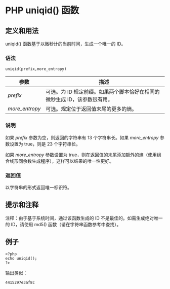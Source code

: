 # PHP uniqid() 函数



## 定义和用法

uniqid() 函数基于以微秒计的当前时间，生成一个唯一的 ID。

### 语法

```
uniqid(prefix,more_entropy)
```

| 参数 | 描述 |
| --- | --- |
| _prefix_ | 可选。为 ID 规定前缀。如果两个脚本恰好在相同的微秒生成 ID，该参数很有用。 |
| _more_entropy_ | 可选。规定位于返回值末尾的更多的熵。 |

### 说明

如果 _prefix_ 参数为空，则返回的字符串有 13 个字符串长。如果 _more_entropy_ 参数设置为 true，则是 23 个字符串长。

如果 _more_entropy_ 参数设置为 true，则在返回值的末尾添加额外的熵（使用组合线形同余数生成程序），这样可以结果的唯一性更好。

### 返回值

以字符串的形式返回唯一标识符。

## 提示和注释

注释：由于基于系统时间，通过该函数生成的 ID 不是最佳的。如需生成绝对唯一的 ID，请使用 md5() 函数（请在字符串函数参考中查找）。

## 例子

```
<?php
echo uniqid();
?>
```

输出类似：

```
4415297e3af8c
```




